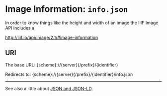 # Image Information: `info.json`

In order to know things like the height and width of an image the IIIF Image API includes a

http://iiif.io/api/image/2.1/#image-information

## URI

The base URL: {scheme}://{server}{/prefix}/{identifier}

Redirects to: {scheme}://{server}{/prefix}/{identifier}/info.json

---

See also a little about [JSON and JSON-LD](bonus/json-ld.md).

